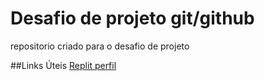 # Desafio de projeto git/github
repositorio criado para o desafio de projeto

##Links Úteis
[Replit perfil](https://replit.com/@FelipeQuirino2)

